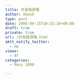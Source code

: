 ```yaml
---
title: 开发瓶颈嘎
author: XDash
type: post
date: 2008-09-15T10:25:30+00:00
draft: true
private: true
url: /开发瓶颈嘎.html
aktt_notify_twitter:
  - no
views:
  - 97
categories:
  - Mass 2008

---
```

